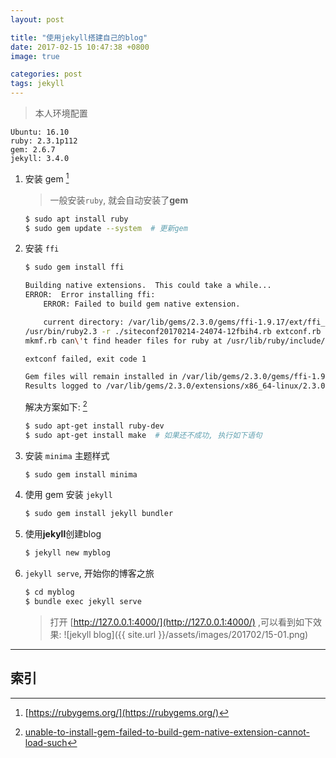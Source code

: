 ```yaml
---
layout: post

title: "使用jekyll搭建自己的blog"
date: 2017-02-15 10:47:38 +0800
image: true

categories: post
tags: jekyll
---
```


>本人环境配置
```
Ubuntu: 16.10
ruby: 2.3.1p112
gem: 2.6.7
jekyll: 3.4.0
```

1. 安装 gem [^1]
    >一般安装`ruby`, 就会自动安装了**gem**

    ```bash
    $ sudo apt install ruby
    $ sudo gem update --system  # 更新gem
    ```

1. 安装 `ffi`
    ```bash
    $ sudo gem install ffi
    ```

    ```bash
    Building native extensions.  This could take a while...
    ERROR:  Error installing ffi:
	    ERROR: Failed to build gem native extension.

        current directory: /var/lib/gems/2.3.0/gems/ffi-1.9.17/ext/ffi_c
    /usr/bin/ruby2.3 -r ./siteconf20170214-24074-12fbih4.rb extconf.rb
    mkmf.rb can\'t find header files for ruby at /usr/lib/ruby/include/ruby.h

    extconf failed, exit code 1

    Gem files will remain installed in /var/lib/gems/2.3.0/gems/ffi-1.9.17 for inspection.
    Results logged to /var/lib/gems/2.3.0/extensions/x86_64-linux/2.3.0/ffi-1.9.17/gem_make.out
    ```
    解决方案如下: [^2]
    ```bash
    $ sudo apt-get install ruby-dev
    $ sudo apt-get install make  # 如果还不成功, 执行如下语句
    ```

1. 安装 `minima` 主题样式
    ```bash
    $ sudo gem install minima
    ```

1. 使用 gem 安装 `jekyll`
    ```bash
    $ sudo gem install jekyll bundler
    ```

1. 使用**jekyll**创建blog
    ```bash
    $ jekyll new myblog
    ```

1. `jekyll serve`, 开始你的博客之旅
    ```bash
    $ cd myblog
    $ bundle exec jekyll serve
    ```

    >打开 [http://127.0.0.1:4000/](http://127.0.0.1:4000/) ,可以看到如下效果:
    ![jekyll blog]({{ site.url }}/assets/images/201702/15-01.png)

---
## 索引

[^1]: [https://rubygems.org/](https://rubygems.org/)
[^2]: [unable-to-install-gem-failed-to-build-gem-native-extension-cannot-load-such](http://stackoverflow.com/questions/13767725/unable-to-install-gem-failed-to-build-gem-native-extension-cannot-load-such)
